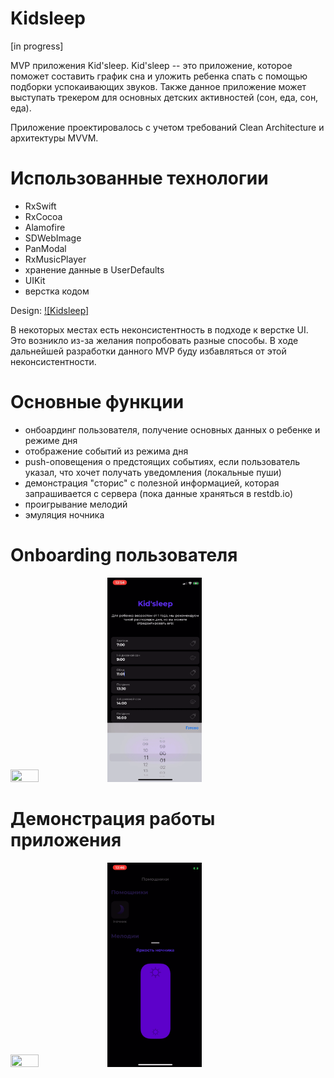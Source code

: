 # Kidsleep
[in progress]

MVP приложения Kid'sleep. Kid'sleep -- это приложение, которое поможет составить график сна и уложить ребенка спать с помощью подборки успокаивающих звуков.
Также данное приложение может выступать трекером для основных детских активностей (сон, еда, сон, еда). 

Приложение проектировалось с учетом требований Clean Architecture и архитектуры MVVM. 

# Использованные технологии
- RxSwift
- RxCocoa
- Alamofire
- SDWebImage
- PanModal
- RxMusicPlayer
- хранение данные в UserDefaults
- UIKit
- верстка кодом

Design: [![Kidsleep]](https://www.figma.com/file/qWAZ390nhHSGaZpksfkf6y/Kid-sleep?node-id=82%3A2738)

В некоторых местах есть неконсистентность в подходе к верстке UI. Это возникло из-за желания попробовать разные способы. В ходе дальнейшей разработки данного MVP буду избавляться от этой неконсистентности.

# Основные функции
- онбоардинг пользователя, получение основных данных о ребенке и режиме дня
- отображение событий из режима дня
- push-оповещения о предстоящих событиях, если пользователь указал, что хочет получать уведомления (локальные пуши)
- демонстрация "сторис" с полезной информацией, которая запрашивается с сервера (пока данные храняться в restdb.io)
- проигрывание мелодий
- эмуляция ночника

# Onboarding пользователя

<p float="left">
  <img src="/gifs/onboarding-part1-gif.gif" width="30%" height="30%"/>
  <img src="/gifs/onboarding-part2-gif.gif" width="30%" height="30%"/>
</p>

# Демонстрация работы приложения

<p float="left">
  <img src="/gifs/using-part1-gif.gif" width="30%" height="30%"/>
  <img src="/gifs/using-part2-gif.gif" width="30%" height="30%"/>
</p>
